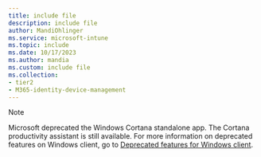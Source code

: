 ```yaml
---
title: include file
description: include file
author: MandiOhlinger
ms.service: microsoft-intune
ms.topic: include
ms.date: 10/17/2023
ms.author: mandia
ms.custom: include file
ms.collection:
- tier2
- M365-identity-device-management
---
```


> [!NOTE]
> Microsoft deprecated the Windows Cortana standalone app. The Cortana productivity assistant is still available. For more information on deprecated features on Windows client, go to [Deprecated features for Windows client](/windows/whats-new/deprecated-features).
